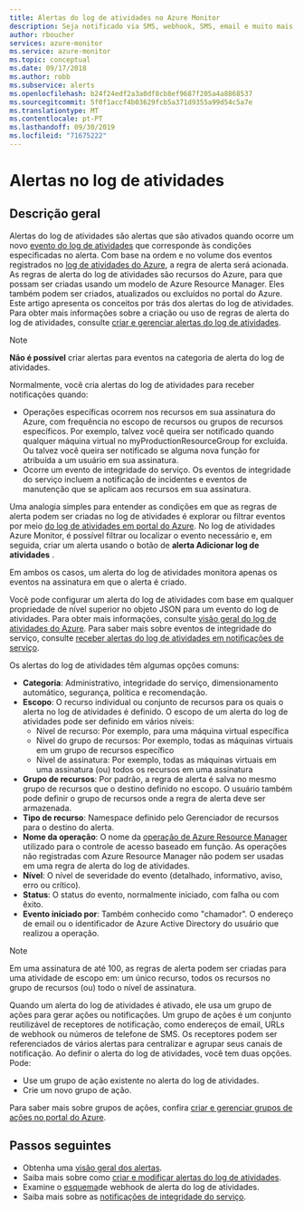 ```yaml
---
title: Alertas do log de atividades no Azure Monitor
description: Seja notificado via SMS, webhook, SMS, email e muito mais, quando determinados eventos ocorrerem no log de atividades.
author: rboucher
services: azure-monitor
ms.service: azure-monitor
ms.topic: conceptual
ms.date: 09/17/2018
ms.author: robb
ms.subservice: alerts
ms.openlocfilehash: b24f24edf2a3a0df8cb8ef9687f205a4a8868537
ms.sourcegitcommit: 5f0f1accf4b03629fcb5a371d9355a99d54c5a7e
ms.translationtype: MT
ms.contentlocale: pt-PT
ms.lasthandoff: 09/30/2019
ms.locfileid: "71675222"
---
```

# <a name="alerts-on-activity-log"></a>Alertas no log de atividades 

## <a name="overview"></a>Descrição geral
Alertas do log de atividades são alertas que são ativados quando ocorre um novo [evento do log de atividades](activity-log-schema.md) que corresponde às condições especificadas no alerta. Com base na ordem e no volume dos eventos registrados no [log de atividades do Azure](activity-logs-overview.md), a regra de alerta será acionada. As regras de alerta do log de atividades são recursos do Azure, para que possam ser criadas usando um modelo de Azure Resource Manager. Eles também podem ser criados, atualizados ou excluídos no portal do Azure. Este artigo apresenta os conceitos por trás dos alertas do log de atividades. Para obter mais informações sobre a criação ou uso de regras de alerta do log de atividades, consulte [criar e gerenciar alertas do log de atividades](alerts-activity-log.md).

> [!NOTE]
> **Não é possível** criar alertas para eventos na categoria de alerta do log de atividades.

Normalmente, você cria alertas do log de atividades para receber notificações quando:

* Operações específicas ocorrem nos recursos em sua assinatura do Azure, com frequência no escopo de recursos ou grupos de recursos específicos. Por exemplo, talvez você queira ser notificado quando qualquer máquina virtual no myProductionResourceGroup for excluída. Ou talvez você queira ser notificado se alguma nova função for atribuída a um usuário em sua assinatura.
* Ocorre um evento de integridade do serviço. Os eventos de integridade do serviço incluem a notificação de incidentes e eventos de manutenção que se aplicam aos recursos em sua assinatura.

Uma analogia simples para entender as condições em que as regras de alerta podem ser criadas no log de atividades é explorar ou filtrar eventos por meio [do log de atividades em portal do Azure](activity-log-view.md#azure-portal). No log de atividades Azure Monitor, é possível filtrar ou localizar o evento necessário e, em seguida, criar um alerta usando o botão de **alerta Adicionar log de atividades** .

Em ambos os casos, um alerta do log de atividades monitora apenas os eventos na assinatura em que o alerta é criado.

Você pode configurar um alerta do log de atividades com base em qualquer propriedade de nível superior no objeto JSON para um evento do log de atividades. Para obter mais informações, consulte [visão geral do log de atividades do Azure](./activity-logs-overview.md#categories-in-the-activity-log). Para saber mais sobre eventos de integridade do serviço, consulte [receber alertas do log de atividades em notificações de serviço](./alerts-activity-log-service-notifications.md). 

Os alertas do log de atividades têm algumas opções comuns:

- **Categoria**: Administrativo, integridade do serviço, dimensionamento automático, segurança, política e recomendação. 
- **Escopo**: O recurso individual ou conjunto de recursos para os quais o alerta no log de atividades é definido. O escopo de um alerta do log de atividades pode ser definido em vários níveis:
    - Nível de recurso: Por exemplo, para uma máquina virtual específica
    - Nível do grupo de recursos: Por exemplo, todas as máquinas virtuais em um grupo de recursos específico
    - Nível de assinatura: Por exemplo, todas as máquinas virtuais em uma assinatura (ou) todos os recursos em uma assinatura
- **Grupo de recursos**: Por padrão, a regra de alerta é salva no mesmo grupo de recursos que o destino definido no escopo. O usuário também pode definir o grupo de recursos onde a regra de alerta deve ser armazenada.
- **Tipo de recurso**: Namespace definido pelo Gerenciador de recursos para o destino do alerta.
- **Nome da operação**: O nome da [operação de Azure Resource Manager](../../role-based-access-control/resource-provider-operations.md) utilizado para o controle de acesso baseado em função. As operações não registradas com Azure Resource Manager não podem ser usadas em uma regra de alerta do log de atividades.
- **Nível**: O nível de severidade do evento (detalhado, informativo, aviso, erro ou crítico).
- **Status**: O status do evento, normalmente iniciado, com falha ou com êxito.
- **Evento iniciado por**: Também conhecido como "chamador". O endereço de email ou o identificador de Azure Active Directory do usuário que realizou a operação.

> [!NOTE]
> Em uma assinatura de até 100, as regras de alerta podem ser criadas para uma atividade de escopo em: um único recurso, todos os recursos no grupo de recursos (ou) todo o nível de assinatura.

Quando um alerta do log de atividades é ativado, ele usa um grupo de ações para gerar ações ou notificações. Um grupo de ações é um conjunto reutilizável de receptores de notificação, como endereços de email, URLs de webhook ou números de telefone de SMS. Os receptores podem ser referenciados de vários alertas para centralizar e agrupar seus canais de notificação. Ao definir o alerta do log de atividades, você tem duas opções. Pode:

* Use um grupo de ação existente no alerta do log de atividades.
* Crie um novo grupo de ação.

Para saber mais sobre grupos de ações, confira [criar e gerenciar grupos de ações no portal do Azure](action-groups.md).


## <a name="next-steps"></a>Passos seguintes

- Obtenha uma [visão geral dos alertas](alerts-overview.md).
- Saiba mais sobre como [criar e modificar alertas do log de atividades](alerts-activity-log.md).
- Examine o [esquema](activity-log-alerts-webhook.md)de webhook de alerta do log de atividades.
- Saiba mais sobre as [notificações de integridade do serviço](service-notifications.md).